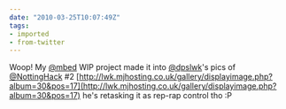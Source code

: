 ```yaml
---
date: "2010-03-25T10:07:49Z"
tags:
- imported
- from-twitter
---
```

Woop\! My [@mbed](https://twitter.com/mbed) WIP project made it into [@dpslwk](https://twitter.com/dpslwk)'s pics of [@NottingHack](https://twitter.com/NottingHack) #2 [http://lwk.mjhosting.co.uk/gallery/displayimage.php?album=30&pos=17](http://lwk.mjhosting.co.uk/gallery/displayimage.php?album=30&pos=17) he's retasking it as rep-rap control tho :P
